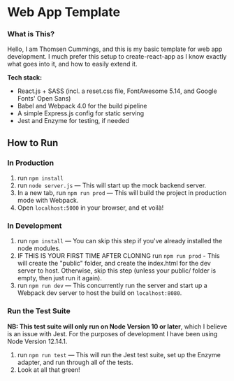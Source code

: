 # Web App Template

### What is This?

Hello, I am Thomsen Cummings, and this is my basic template for web app development. I much prefer this setup to create-react-app as I know exactly what goes into it, and how to easily extend it.

**Tech stack:**

- React.js + SASS (incl. a reset.css file, FontAwesome 5.14, and Google Fonts' Open Sans)
- Babel and Webpack 4.0 for the build pipeline
- A simple Express.js config for static serving
- Jest and Enzyme for testing, if needed

## How to Run

### In Production

1. run `npm install`
2. run `node server.js` — This will start up the mock backend server.
3. In a new tab, run `npm run prod` — This will build the project in production mode with Webpack.
4. Open `localhost:5000` in your browser, and et voilà!

### In Development

1. run `npm install` — You can skip this step if you've already installed the node modules.
2. IF THIS IS YOUR FIRST TIME AFTER CLONING run `npm run prod` - This will create the "public" folder, and create the index.html for the dev server to host. Otherwise, skip this step (unless your public/ folder is empty, then just run it again).
3. run `npm run dev` — This concurrently run the server and start up a Webpack dev server to host the build on `localhost:8080`.

### Run the Test Suite

**NB: This test suite will only run on Node Version 10 or later**, which I believe is an issue with Jest. For the purposes of development I have been using Node Version 12.14.1.

1. run `npm run test` — This will run the Jest test suite, set up the Enzyme adapter, and run through all of the tests.
2. Look at all that green!
